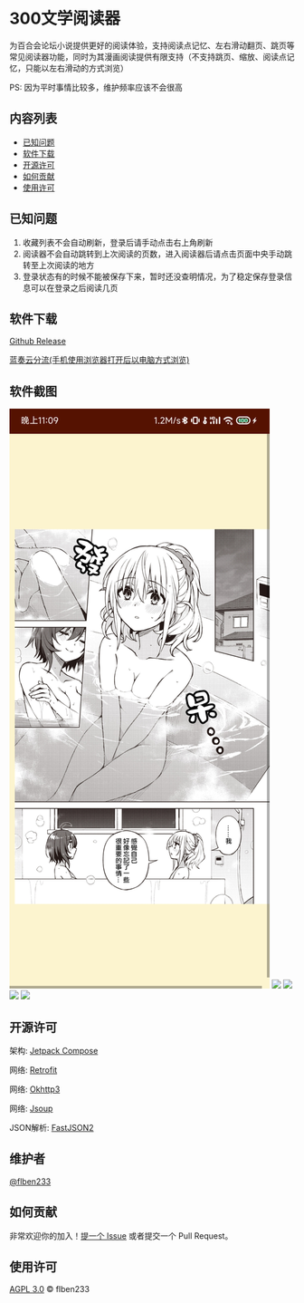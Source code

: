 # 300文学阅读器

为百合会论坛小说提供更好的阅读体验，支持阅读点记忆、左右滑动翻页、跳页等常见阅读器功能，同时为其漫画阅读提供有限支持（不支持跳页、缩放、阅读点记忆，只能以左右滑动的方式浏览）

PS: 因为平时事情比较多，维护频率应该不会很高

## 内容列表

- [已知问题](#已知问题)
- [软件下载](#软件下载)
- [开源许可](#开源许可)
- [如何贡献](#如何贡献)
- [使用许可](#使用许可)

## 已知问题

1. 收藏列表不会自动刷新，登录后请手动点击右上角刷新
2. 阅读器不会自动跳转到上次阅读的页数，进入阅读器后请点击页面中央手动跳转至上次阅读的地方
3. 登录状态有的时候不能被保存下来，暂时还没查明情况，为了稳定保存登录信息可以在登录之后阅读几页

## 软件下载

[Github Release](https://github.com/flben233/YamiboReader/releases)

[蓝奏云分流(手机使用浏览器打开后以电脑方式浏览)](https://wwqx.lanzoul.com/imAg71l4snjc)

## 软件截图

![](screenshots/1705249279177.jpg)
![](https://res.shirakawatyu.top/52d19fd6a51f4633a3478a7e8718f411.jpg)
![](https://res.shirakawatyu.top/a0d46b61e7dc45e2ba2d987890691f0f.jpg)
![](https://res.shirakawatyu.top/eee264b0602e496793ce4f69608c6b95.jpg)
![](https://res.shirakawatyu.top/6d2e2378cc9f496b97fc01047077ddd7.jpg)

## 开源许可

架构: [Jetpack Compose](https://developer.android.com/jetpack/compose)

网络: [Retrofit](https://github.com/square/retrofit)

网络: [Okhttp3](https://github.com/square/okhttp)

网络: [Jsoup](https://github.com/jhy/jsoup)

JSON解析: [FastJSON2](https://github.com/alibaba/fastjson2)

## 维护者

[@flben233](https://github.com/flben233)

## 如何贡献

非常欢迎你的加入！[提一个 Issue](https://github.com/flben233/mc2qc/issues/new) 或者提交一个 Pull Request。

## 使用许可

[AGPL 3.0](LICENSE) © flben233

